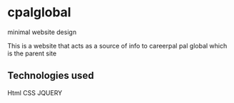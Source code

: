 # cpalglobal
minimal website design

This is a  website that acts as a source of info to careerpal pal global which is the parent site

## Technologies used

Html 
CSS
JQUERY

